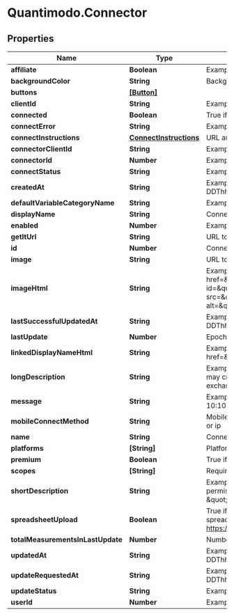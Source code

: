 # Quantimodo.Connector

## Properties
Name | Type | Description | Notes
------------ | ------------- | ------------- | -------------
**affiliate** | **Boolean** | Example: false | [optional] 
**backgroundColor** | **String** | Background color HEX code that matches the icon | [optional] 
**buttons** | [**[Button]**](Button.md) |  | [optional] 
**clientId** | **String** | Example: ghostInspector | [optional] 
**connected** | **Boolean** | True if the authenticated user has this connector enabled | 
**connectError** | **String** | Example: Your token is expired. Please re-connect | [optional] 
**connectInstructions** | [**ConnectInstructions**](ConnectInstructions.md) | URL and parameters used when connecting to a service | 
**connectorClientId** | **String** | Example: 225078261031461 | [optional] 
**connectorId** | **Number** | Example: 8 | [optional] 
**connectStatus** | **String** | Example: CONNECTED | [optional] 
**createdAt** | **String** | Example: 2000-01-01 00:00:00 UTC ISO 8601 YYYY-MM-DDThh:mm:ss | [optional] 
**defaultVariableCategoryName** | **String** | Example: Social Interactions | [optional] 
**displayName** | **String** | Connector pretty display name | 
**enabled** | **Number** | Example: 1 | [optional] 
**getItUrl** | **String** | URL to a site where one can get this device or application | 
**id** | **Number** | Connector ID number | 
**image** | **String** | URL to the image of the connector logo | 
**imageHtml** | **String** | Example: &lt;a href&#x3D;\&quot;http://www.facebook.com\&quot;&gt;&lt;img id&#x3D;\&quot;facebook_image\&quot; title&#x3D;\&quot;Facebook\&quot; src&#x3D;\&quot;https://i.imgur.com/GhwqK4f.png\&quot; alt&#x3D;\&quot;Facebook\&quot;&gt;&lt;/a&gt; | [optional] 
**lastSuccessfulUpdatedAt** | **String** | Example: 2017-07-31 10:10:34 UTC ISO 8601 YYYY-MM-DDThh:mm:ss | [optional] 
**lastUpdate** | **Number** | Epoch timestamp of last sync | 
**linkedDisplayNameHtml** | **String** | Example: &lt;a href&#x3D;\&quot;http://www.facebook.com\&quot;&gt;Facebook&lt;/a&gt; | [optional] 
**longDescription** | **String** | Example: Facebook is a social networking website where users may create a personal profile, add other users as friends, and exchange messages. | [optional] 
**message** | **String** | Example: Got 412 new measurements on 2017-07-31 10:10:34 | [optional] 
**mobileConnectMethod** | **String** | Mobile connect method: webview, cordova, google, spreadsheet, or ip | [optional] 
**name** | **String** | Connector lowercase system name | 
**platforms** | **[String]** | Platforms (chrome, android, ios, web) that you can connect on. | [optional] 
**premium** | **Boolean** | True if connection requires upgrade | [optional] 
**scopes** | **[String]** | Required connector scopes | [optional] 
**shortDescription** | **String** | Example: Tracks social interaction. QuantiModo requires permission to access your Facebook \&quot;user likes\&quot; and \&quot;user posts\&quot;. | [optional] 
**spreadsheetUpload** | **Boolean** | True if the user must upload a spreadsheet.  Post the uploaded spreadsheet with your clientId and user accessToken to https://app.quantimo.do/api/v2/spreadsheetUpload | [optional] 
**totalMeasurementsInLastUpdate** | **Number** | Number of measurements obtained during latest update | 
**updatedAt** | **String** | Example: 2017-07-31 10:10:34 UTC ISO 8601 YYYY-MM-DDThh:mm:ss | [optional] 
**updateRequestedAt** | **String** | Example: 2017-07-18 05:16:31 UTC ISO 8601 YYYY-MM-DDThh:mm:ss | [optional] 
**updateStatus** | **String** | Example: UPDATED | [optional] 
**userId** | **Number** | Example: 230 | [optional] 


